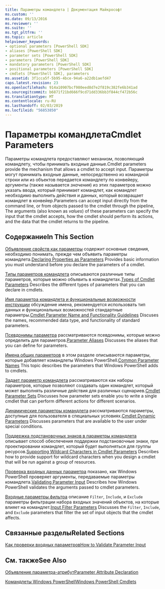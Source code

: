```yaml
---
title: Параметры командлета | Документация Майкрософт
ms.custom: ''
ms.date: 09/13/2016
ms.reviewer: ''
ms.suite: ''
ms.tgt_pltfrm: ''
ms.topic: article
helpviewer_keywords:
- optional parameters [PowerShell SDK]
- aliases [PowerShell SDK]
- parameter sets [PowerShell SDK]
- parameters [PowerShell SDK]
- mandatory parameters [PowerShell SDK]
- positional parameters [PowerShell SDK]
- cmdlets [PowerShell SDK], parameters
ms.assetid: 3f1cca5f-5b95-4bce-94a6-a22db1aefd47
caps.latest.revision: 23
ms.openlocfilehash: 914a10907bcf980eed8d7e2f819c382fe6b341ad
ms.sourcegitcommit: b6871f21bd666f9cd71dd336bb3f844cf472b56c
ms.translationtype: MT
ms.contentlocale: ru-RU
ms.lasthandoff: 02/03/2019
ms.locfileid: "56853850"
---
```

# <a name="cmdlet-parameters"></a><span data-ttu-id="b9cea-102">Параметры командлета</span><span class="sxs-lookup"><span data-stu-id="b9cea-102">Cmdlet Parameters</span></span>

<span data-ttu-id="b9cea-103">Параметры командлета предоставляют механизм, позволяющий командлету, чтобы принимать входные данные.</span><span class="sxs-lookup"><span data-stu-id="b9cea-103">Cmdlet parameters provide the mechanism that allows a cmdlet to accept input.</span></span> <span data-ttu-id="b9cea-104">Параметры могут принимать входные данные, непосредственно из командной строки или из объектов передается командлету по конвейеру, аргументы (также называется *значения*) из этих параметров можно указать ввода, который принимает командлет, как командлет необходимо выполнить действия и данных, который возвращает командлет в конвейер.</span><span class="sxs-lookup"><span data-stu-id="b9cea-104">Parameters can accept input directly from the command line, or from objects passed to the cmdlet through the pipeline, The arguments (also known as *values*) of these parameters can specify the input that the cmdlet accepts, how the cmdlet should perform its actions, and the data that the cmdlet returns to the pipeline.</span></span>

## <a name="in-this-section"></a><span data-ttu-id="b9cea-105">Содержание</span><span class="sxs-lookup"><span data-stu-id="b9cea-105">In This Section</span></span>

<span data-ttu-id="b9cea-106">[Объявление свойств как параметры](./declaring-properties-as-parameters.md) содержит основные сведения, необходимо понимать, прежде чем объявить параметры командлета.</span><span class="sxs-lookup"><span data-stu-id="b9cea-106">[Declaring Properties as Parameters](./declaring-properties-as-parameters.md) Provides basic information you must understand before you declare the parameters of a cmdlet.</span></span>

<span data-ttu-id="b9cea-107">[Типы параметров командлета](./types-of-cmdlet-parameters.md) описываются различные типы параметров, которые можно объявить в командлетах.</span><span class="sxs-lookup"><span data-stu-id="b9cea-107">[Types of Cmdlet Parameters](./types-of-cmdlet-parameters.md) Describes the different types of parameters that you can declare in cmdlets.</span></span>

<span data-ttu-id="b9cea-108">[Имя параметра командлета и функциональные возможности инструкции](./standard-cmdlet-parameter-names-and-types.md) обсуждение имена, рекомендуется использовать тип данных и функциональных возможностей стандартные параметры.</span><span class="sxs-lookup"><span data-stu-id="b9cea-108">[Cmdlet Parameter Name and Functionality Guidelines](./standard-cmdlet-parameter-names-and-types.md) Discuses the names, recommended data type, and functionality of standard parameters.</span></span>

<span data-ttu-id="b9cea-109">[Псевдонимы параметра](./parameter-aliases.md) рассматриваются псевдонимы, которые можно определить для параметров.</span><span class="sxs-lookup"><span data-stu-id="b9cea-109">[Parameter Aliases](./parameter-aliases.md) Discusses the aliases that you can define for parameters.</span></span>

<span data-ttu-id="b9cea-110">[Имена общих параметров](./common-parameter-names.md) в этом разделе описываются параметры, которые добавляет командлеты Windows PowerShell.</span><span class="sxs-lookup"><span data-stu-id="b9cea-110">[Common Parameter Names](./common-parameter-names.md) This topic describes the parameters that Windows PowerShell adds to cmdlets.</span></span>

<span data-ttu-id="b9cea-111">[Задает параметр командлета](./cmdlet-parameter-sets.md) рассматриваются как наборы параметров, которые позволяют создавать один командлет, который может выполнять различные действия для различных сценариев.</span><span class="sxs-lookup"><span data-stu-id="b9cea-111">[Cmdlet Parameter Sets](./cmdlet-parameter-sets.md) Discusses how parameter sets enable you to write a single cmdlet that can perform different actions for different scenarios.</span></span>

<span data-ttu-id="b9cea-112">[Динамические параметры командлета](./cmdlet-dynamic-parameters.md) рассматриваются параметры, доступные для пользователя в специальных условиях.</span><span class="sxs-lookup"><span data-stu-id="b9cea-112">[Cmdlet Dynamic Parameters](./cmdlet-dynamic-parameters.md) Discusses parameters that are available to the user under special conditions.</span></span>

<span data-ttu-id="b9cea-113">[Поддержка подстановочных знаков в параметры командлета](./supporting-wildcard-characters-in-cmdlet-parameters.md) описывает способ обеспечения поддержки подстановочные знаки, при проектировании командлет, который будет выполняться для группы ресурсов.</span><span class="sxs-lookup"><span data-stu-id="b9cea-113">[Supporting Wildcard Characters in Cmdlet Parameters](./supporting-wildcard-characters-in-cmdlet-parameters.md) Describes how to provide support for wildcard characters when you design a cmdlet that will be run against a group of resources.</span></span>

<span data-ttu-id="b9cea-114">[Проверка входных данных параметра](./validating-parameter-input.md) показано, как Windows PowerShell проверяет аргументы, передаваемые параметры командлета.</span><span class="sxs-lookup"><span data-stu-id="b9cea-114">[Validating Parameter Input](./validating-parameter-input.md) Describes how Windows PowerShell validates the arguments passed to cmdlet parameters.</span></span>

<span data-ttu-id="b9cea-115">[Входные параметры фильтра](./input-filter-parameters.md) описание `Filter`, `Include`, и `Exclude` параметры фильтрации набора входных значений объектов, на которые влияет на командлет.</span><span class="sxs-lookup"><span data-stu-id="b9cea-115">[Input Filter Parameters](./input-filter-parameters.md) Discusses the `Filter`, `Include`, and `Exclude` parameters that filter the set of input objects that the cmdlet affects.</span></span>

## <a name="related-sections"></a><span data-ttu-id="b9cea-116">Связанные разделы</span><span class="sxs-lookup"><span data-stu-id="b9cea-116">Related Sections</span></span>

[<span data-ttu-id="b9cea-117">Как проверки входных параметров</span><span class="sxs-lookup"><span data-stu-id="b9cea-117">How to Validate Parameter Input</span></span>](./how-to-validate-parameter-input.md)

## <a name="see-also"></a><span data-ttu-id="b9cea-118">См. также</span><span class="sxs-lookup"><span data-stu-id="b9cea-118">See Also</span></span>

[<span data-ttu-id="b9cea-119">Объявление параметра-атрибут</span><span class="sxs-lookup"><span data-stu-id="b9cea-119">Parameter Attribute Declaration</span></span>](./parameter-attribute-declaration.md)

[<span data-ttu-id="b9cea-120">Командлеты Windows PowerShell</span><span class="sxs-lookup"><span data-stu-id="b9cea-120">Windows PowerShell Cmdlets</span></span>](./cmdlet-overview.md)
